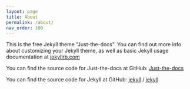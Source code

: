 ```yaml
---
layout: page
title: About
permalink: /about/
nav_order: 100
---
```


This is the free Jekyll theme "Just-the-docs". You can find out more info about customizing your Jekyll theme, as well as basic Jekyll usage documentation at [jekyllrb.com](https://jekyllrb.com/)

You can find the source code for Just-the-docs at GitHub:
[Just-the-docs](https://github.com/pmarsceill/just-the-docs)

You can find the source code for Jekyll at GitHub:
[jekyll][jekyll-organization] /
[jekyll](https://github.com/jekyll/jekyll)


[jekyll-organization]: https://github.com/jekyll
